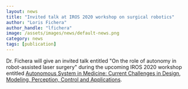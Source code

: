 ```yaml
---
layout: news
title: "Invited talk at IROS 2020 workshop on surgical robotics"
author: "Loris Fichera"
author_handle: "lfichera"
image: /assets/images/news/default-news.png
category: news
tags: [publication]
---
```


Dr. Fichera will give an invited talk entitled "On the role of autonomy in
robot-assisted laser surgery" during the upcoming IROS 2020 workshop
entitled [Autonomous System in Medicine: Current Challenges in Design, Modeling, Perception, Control and Applications][1].

[1]: https://sites.google.com/view/iros2020medicine/首页
